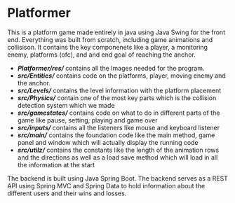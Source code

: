 # Platformer
This is a platform game made entirely in java using Java Swing for the front end. Everything was built from scratch, including game animations and collisison.
It contains the key componenets like a player, a monitoring enemy, platforms (ofc), and and end goal of reaching the anchor.  

- ***Platformer/res/*** contains all the Images needed for the program. 
- ***src/Entities/*** contains code on the platforms, player, moving enemy and the anchor. 
- ***src/Levels/*** contains the level information with the platform placement 
- ***src/Physics/*** contain one of the most key parts which is the collision detection system which we made
- ***src/gamestates/*** contains code on what to do in different parts of the game like pause, setting, playing and game over
- ***src/inputs/*** contains all the listeners like mouse and keyboard listener
- ***src/main/*** contains the foundation code like the main method, game panel and window which will actually display the running code
- ***src/utilz/*** contains the constants like the length of the animation rows and the directions as well as a load save method which will load in all the information at the start


The backend is built using Java Spring Boot. The backend serves as a REST API using Spring MVC and Spring Data to hold information about the different users and their wins and losses.
